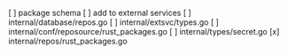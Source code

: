
[ ] package schema
[ ] add to external services
[ ] internal/database/repos.go
[ ] internal/extsvc/types.go
[ ] internal/conf/reposource/rust_packages.go
[ ] internal/types/secret.go
[x] internal/repos/rust_packages.go

